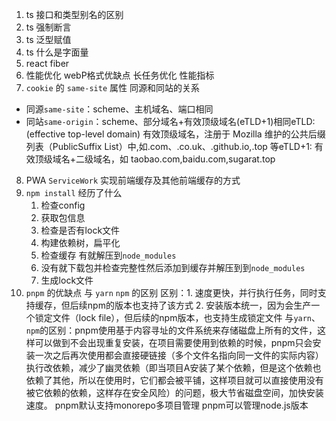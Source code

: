 1. ts 接口和类型别名的区别
2. ts 强制断言
3. ts 泛型赋值
4. ts 什么是字面量
5. react fiber
6. 性能优化 webP格式优缺点 长任务优化 性能指标
7. `cookie` 的 `same-site` 属性 同源和同站的关系
  * 同源`same-site`：scheme、主机域名、端口相同
  * 同站`same-origin`：scheme、部分域名+有效顶级域名(eTLD+1)相同eTLD: (effective top-level domain) 有效顶级域名，注册于 Mozilla 维护的公共后缀列表（PublicSuffix List）中,如.com、.co.uk、.github.io,.top 等eTLD+1: 有效顶级域名+二级域名，如 taobao.com,baidu.com,sugarat.top
8. PWA `ServiceWork` 实现前端缓存及其他前端缓存的方式
9.  `npm install` 经历了什么
    1. 检查config
    2. 获取包信息
    3. 检查是否有lock文件
    4. 构建依赖树，扁平化
    5. 检查缓存 有就解压到`node_modules`
    6. 没有就下载包并检查完整性然后添加到缓存并解压到到`node_modules`
    7. 生成lock文件
10. `pnpm` 的优缺点 与 `yarn` `npm` 的区别
    区别：1. 速度更快，并行执行任务，同时支持缓存，但后续npm的版本也支持了该方式
         2. 安装版本统一，因为会生产一个锁定文件（lock file），但后续的npm版本，也支持生成锁定文件
    与`yarn`、`npm`的区别：pnpm使用基于内容寻址的文件系统来存储磁盘上所有的文件，这样可以做到不会出现重复安装，在项目需要使用到依赖的时候，pnpm只会安装一次之后再次使用都会直接硬链接（多个文件名指向同一文件的实际内容）执行改依赖，减少了幽灵依赖（即当项目A安装了某个依赖，但是这个依赖也依赖了其他，所以在使用时，它们都会被平铺，这样项目就可以直接使用没有被它依赖的依赖，这样存在安全风险）的问题，极大节省磁盘空间，加快安装速度。
    pnpm默认支持monorepo多项目管理
    pnpm可以管理node.js版本
